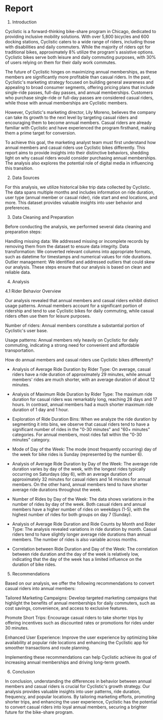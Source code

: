 # Report

1. Introduction

Cyclistic is a forward-thinking bike-share program in Chicago, dedicated to providing inclusive mobility solutions. With over 5,800 bicycles and 600 docking stations, Cyclistic caters to a wide range of riders, including those with disabilities and daily commuters. While the majority of riders opt for traditional bikes, approximately 8% utilize the program's assistive options. Cyclistic bikes serve both leisure and daily commuting purposes, with 30% of users relying on them for their daily work commutes.

The future of Cyclistic hinges on maximizing annual memberships, as these members are significantly more profitable than casual riders. In the past, Cyclistic's marketing strategy focused on building general awareness and appealing to broad consumer segments, offering pricing plans that include single-ride passes, full-day passes, and annual memberships. Customers who purchase single-ride or full-day passes are considered casual riders, while those with annual memberships are Cyclistic members.

However, Cyclistic's marketing director, Lily Moreno, believes the company can take its growth to the next level by targeting casual riders and encouraging them to become annual members. Casual riders are already familiar with Cyclistic and have experienced the program firsthand, making them a prime target for conversion.

To achieve this goal, the marketing analyst team must first understand how annual members and casual riders use Cyclistic bikes differently. This report aims to provide insights into their distinctive behaviors, shedding light on why casual riders would consider purchasing annual memberships. The analysis also explores the potential role of digital media in influencing this transition.

2. Data Sources

For this analysis, we utilize historical bike trip data collected by Cyclistic. The data spans multiple months and includes information on ride duration, user type (annual member or casual rider), ride start and end locations, and more. This dataset provides valuable insights into user behavior and preferences.

3. Data Cleaning and Preparation

Before conducting the analysis, we performed several data cleaning and preparation steps:

Handling missing data: We addressed missing or incomplete records by removing them from the dataset to ensure data integrity.
Data transformation: We converted relevant columns into appropriate formats, such as datetime for timestamps and numerical values for ride durations.
Outlier management: We identified and addressed outliers that could skew our analysis.
These steps ensure that our analysis is based on clean and reliable data.

4. Analysis

4.1 Rider Behavior Overview

Our analysis revealed that annual members and casual riders exhibit distinct usage patterns. Annual members account for a significant portion of ridership and tend to use Cyclistic bikes for daily commuting, while casual riders often use them for leisure purposes.

Number of riders: Annual members constitute a substantial portion of Cyclistic's user base.

Usage patterns: Annual members rely heavily on Cyclistic for daily commuting, indicating a strong need for convenient and affordable transportation.

How do annual members and casual riders use Cyclistic bikes differently?
- Analysis of Average Ride Duration by Rider Type:
On average, casual riders have a ride duration of approximately 29 minutes, while annual members' rides are much shorter, with an average duration of about 12 minutes.

- Analysis of Maximum Ride Duration by Rider Type:
The maximum ride duration for casual riders was remarkably long, reaching 28 days and 17 hours. In contrast, annual members had a much shorter maximum ride duration of 1 day and 1 hour.

- Exploration of Ride Duration Bins:
When we analyze the ride duration by segmenting it into bins, we observe that casual riders tend to have a significant number of rides in the "0-30 minutes" and "60+ minutes" categories. For annual members, most rides fall within the "0-30 minutes" category.

- Mode of Day of the Week:
The mode (most frequently occurring) day of the week for bike rides is Sunday (represented by the number 6).

- Analysis of Average Ride Duration by Day of the Week:
The average ride duration varies by day of the week, with the longest rides typically occurring on Saturdays (day 6), with an average duration of approximately 32 minutes for casual riders and 14 minutes for annual members. On the other hand, annual members tend to have shorter average ride durations throughout the week.

- Number of Rides by Day of the Week:
The data shows variations in the number of rides by day of the week. Both casual riders and annual members have a higher number of rides on weekdays (1-5), with the highest number of rides for both groups on day 7 (Sunday).

- Analysis of Average Ride Duration and Ride Counts by Month and Rider Type:
The analysis revealed variations in ride duration by month. Casual riders tend to have slightly longer average ride durations than annual members. The number of rides is also variable across months.

- Correlation between Ride Duration and Day of the Week:
The correlation between ride duration and the day of the week is relatively low, indicating that the day of the week has a limited influence on the duration of bike rides.

5. Recommendations

Based on our analysis, we offer the following recommendations to convert casual riders into annual members:

Tailored Marketing Campaigns: Develop targeted marketing campaigns that highlight the benefits of annual memberships for daily commuters, such as cost savings, convenience, and access to exclusive features.

Promote Short Trips: Encourage casual riders to take shorter trips by offering incentives such as discounted rates or promotions for rides under 30 minutes.

Enhanced User Experience: Improve the user experience by optimizing bike availability at popular ride locations and enhancing the Cyclistic app for smoother transactions and route planning.

Implementing these recommendations can help Cyclistic achieve its goal of increasing annual memberships and driving long-term growth.

6. Conclusion

In conclusion, understanding the differences in behavior between annual members and casual riders is crucial for Cyclistic's growth strategy. Our analysis provides valuable insights into user patterns, ride duration, frequency, and popular locations. By tailoring marketing efforts, promoting shorter trips, and enhancing the user experience, Cyclistic has the potential to convert casual riders into loyal annual members, securing a brighter future for the bike-share program.
